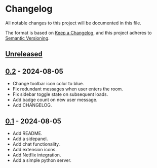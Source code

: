 # Changelog

All notable changes to this project will be documented in this file.

The format is based on [Keep a Changelog](https://keepachangelog.com/en/1.1.0/),
and this project adheres to
[Semantic Versioning](https://semver.org/spec/v2.0.0.html).

## [Unreleased]

[unreleased]: https://github.com/nikhilweee/seeksync/compare/v0.2...HEAD

## [0.2] - 2024-08-05

[0.2]: https://github.com/nikhilweee/seeksync/releases/tag/v0.1...v0.2

- Change toolbar icon color to blue.
- Fix redundant messages when user enters the room.
- Fix sidebar toggle state on subsequent loads.
- Add badge count on new user message.
- Add CHANGELOG.

## [0.1] - 2024-08-05

[0.1]: https://github.com/nikhilweee/seeksync/releases/tag/v0.1

- Add README.
- Add a sidepanel.
- Add chat functionality.
- Add extension icons.
- Add Netflix integration.
- Add a simple python server.

